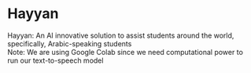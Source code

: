 # Hayyan
Hayyan: An AI innovative solution to assist students around the world, specifically, Arabic-speaking students            
Note: We are using Google Colab since we need computational power to run our text-to-speech model
